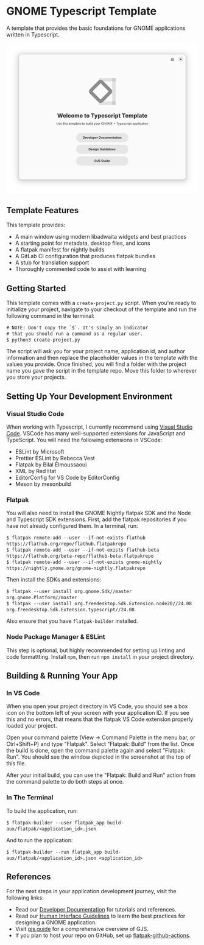 # GNOME Typescript Template

A template that provides the basic foundations for GNOME applications written in Typescript.

![The main view of the Typescript Template application.](./data/screenshots/screenshot-1.png)

## Template Features

This template provides:

- A main window using modern libadwaita widgets and best practices
- A starting point for metadata, desktop files, and icons
- A flatpak manifest for nightly builds
- A GitLab CI configuration that produces flatpak bundles
- A stub for translation support
- Thoroughly commented code to assist with learning

## Getting Started

This template comes with a `create-project.py` script. When you're ready to initialize your project,
navigate to your checkout of the template and run the following command in the terminal:

```
# NOTE: Don't copy the `$`. It's simply an indicator
# that you should run a command as a regular user.
$ python3 create-project.py
```

The script will ask you for your project name, application id, and author information and then
replace the placeholder values in the template with the values you provide. Once finished,
you will find a folder with the project name you gave the script in the template repo. Move
this folder to wherever you store your projects.

## Setting Up Your Development Environment

### Visual Studio Code

When working with Typescript, I currently recommend using [Visual Studio Code](https://flathub.org/apps/com.visualstudio.code).
VSCode has many well-supported extensions for JavaScript and TypeScript. You will need the following extensions in VSCode:

- ESLint by Microsoft
- Prettier ESLint by Rebecca Vest
- Flatpak by Bilal Elmoussaoui
- XML by Red Hat
- EditorConfig for VS Code by EditorConfig
- Meson by mesonbuild

### Flatpak

You will also need to install the GNOME Nightly flatpak SDK and the Node and Typescript
SDK extensions. First, add the flatpak repositories if you have not already configured them.
In a terminal, run:

```
$ flatpak remote-add --user --if-not-exists flathub https://flathub.org/repo/flathub.flatpakrepo
$ flatpak remote-add --user --if-not-exists flathub-beta https://flathub.org/beta-repo/flathub-beta.flatpakrepo
$ flatpak remote-add --user --if-not-exists gnome-nightly https://nightly.gnome.org/gnome-nightly.flatpakrepo
```

Then install the SDKs and extensions:

```
$ flatpak --user install org.gnome.Sdk//master org.gnome.Platform//master
$ flatpak --user install org.freedesktop.Sdk.Extension.node20//24.08 org.freedesktop.Sdk.Extension.typescript//24.08
```

Also ensure that you have `flatpak-builder` installed.

### Node Package Manager & ESLint

This step is optional, but highly recommended for setting up linting and code formattting.
Install `npm`, then run `npm install` in your project directory.

## Building & Running Your App

### In VS Code

When you open your project directory in VS Code, you should see a box icon on the bottom left
of your screen with your application ID. If you see this and no errors, that means that the
flatpak VS Code extension properly loaded your project.

Open your command palette (View -> Command Palette in the menu bar, or Ctrl+Shift+P) and
type "Flatpak". Select "Flatpak: Build" from the list. Once the build is done, open the
command palette again and select "Flatpak: Run". You should see the window depicted in
the screenshot at the top of this file.

After your initial build, you can use the "Flatpak: Build and Run" action from the
command palette to do both steps at once.

### In The Terminal

To build the application, run:

```
$ flatpak-builder --user flatpak_app build-aux/flatpak/<application_id>.json
```

And to run the application:

```
$ flatpak-builder --run flatpak_app build-aux/flatpak/<application_id>.json <application_id>
```

## References

For the next steps in your application development journey, visit the following links:

- Read our [Developer Documentation](https://developer.gnome.org/documentation/) for tutorials and references.
- Read our [Human Interface Guidelines](https://developer.gnome.org/hig/) to learn the best practices for designing a GNOME application.
- Visit [gjs.guide](https://gjs.guide/) for a comprehensive overview of GJS.
- If you plan to host your repo on GitHub, set up [flatpak-github-actions](https://github.com/flatpak/flatpak-github-actions).
